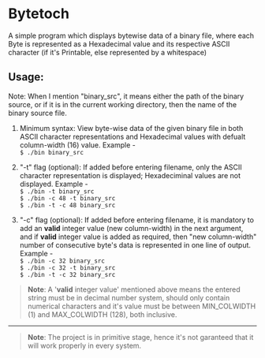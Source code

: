 # Bytetoch
A simple program which displays bytewise data of a binary file, where each Byte is represented as a Hexadecimal value and its respective ASCII character (if it's Printable, else represented by a whitespace)

Usage:
------

Note: When I mention "binary_src", it means either the path of the binary source, or if it is in the current working directory, then the name of the binary source file.

1) Minimum syntax: View byte-wise data of the given binary file in both ASCII character representations and Hexadecimal values with defualt column-width (16) value. Example -  
`$ ./bin binary_src`

2) "-t" flag (optional): If added before entering filename, only the ASCII character representation is displayed; Hexadeciminal values are not displayed. Example -  
`$ ./bin -t binary_src`  
`$ ./bin -c 48 -t binary_src`  
`$ ./bin -t -c 48 binary_src`

3) "-c" flag (optional): If added before entering filename, it is mandatory to add an **valid** integer value (new column-width) in the next argument, and if **valid** integer value is added as required, then "new column-width" number of consecutive byte's data is represented in one line of output. Example -  
`$ ./bin -c 32 binary_src`  
`$ ./bin -c 32 -t binary_src`  
`$ ./bin -t -c 32 binary_src`

> **Note**: A '**valid** integer value' mentioned above means the entered string must be in decimal number system, should only contain numerical characters and it's value must be between MIN_COLWIDTH (1) and MAX_COLWIDTH (128), both inclusive.
----

> **Note**: The project is in primitive stage, hence it's not garanteed that it will work properly in every system.
